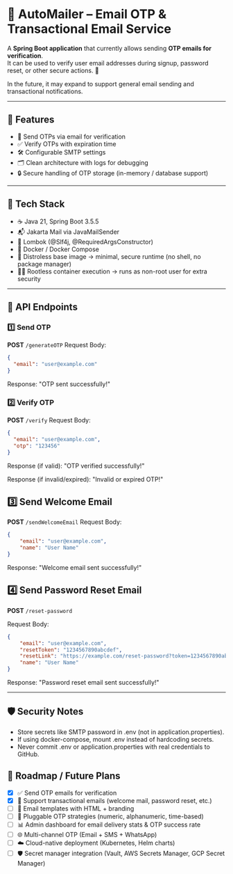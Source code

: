 # 📧 AutoMailer – Email OTP & Transactional Email Service

A **Spring Boot application** that currently allows sending **OTP emails for verification**.  
It can be used to verify user email addresses during signup, password reset, or other secure actions. 🔐

In the future, it may expand to support general email sending and transactional notifications.

---

## 🚀 Features
- 📩 Send OTPs via email for verification
- ✅ Verify OTPs with expiration time
- 🛠 Configurable SMTP settings
- 🗂 Clean architecture with logs for debugging
- 🔒 Secure handling of OTP storage (in-memory / database support)

---

## 🧱 Tech Stack

- ☕ Java 21, Spring Boot 3.5.5
- 📬 Jakarta Mail via JavaMailSender
- 🧰 Lombok (@Slf4j, @RequiredArgsConstructor)
- 🐳 Docker / Docker Compose
- 🦾 Distroless base image → minimal, secure runtime (no shell, no package manager)
- 👨‍💻 Rootless container execution → runs as non-root user for extra security

---

## 📡 API Endpoints
### 1️⃣ Send OTP
**POST** `/generateOTP`
Request Body:
```json
{
  "email": "user@example.com"
}
```
Response: "OTP sent successfully!"

### 2️⃣ Verify OTP

**POST** `/verify`
Request Body:
```json
{
  "email": "user@example.com",
  "otp": "123456"
}
```


Response (if valid): "OTP verified successfully!"


Response (if invalid/expired): "Invalid or expired OTP!"

## 3️⃣ Send Welcome Email

**POST** `/sendWelcomeEmail`
Request Body:
```json
{
    "email": "user@example.com",
    "name": "User Name"
}
```

Response: "Welcome email sent successfully!"

## 4️⃣ Send Password Reset Email

**POST** `/reset-password`

Request Body:
```json
{
    "email": "user@example.com",
    "resetToken": "1234567890abcdef",
    "resetLink": "https://example.com/reset-password?token=1234567890abcdef",
    "name": "User Name"
}
```

Response: "Password reset email sent successfully!"

---

## 🛡 Security Notes

- Store secrets like SMTP password in .env (not in application.properties).
- If using docker-compose, mount .env instead of hardcoding secrets.
- Never commit .env or application.properties with real credentials to GitHub.

## 🚀 Roadmap / Future Plans

- [x] ✅ Send OTP emails for verification
- [x] 📩 Support transactional emails (welcome mail, password reset, etc.)
- [ ] 📑 Email templates with HTML + branding
- [ ] 🔑 Pluggable OTP strategies (numeric, alphanumeric, time-based)
- [ ] 📊 Admin dashboard for email delivery stats & OTP success rate
- [ ] 🌐 Multi-channel OTP (Email + SMS + WhatsApp)
- [ ] ☁️ Cloud-native deployment (Kubernetes, Helm charts)
- [ ] 🛡️ Secret manager integration (Vault, AWS Secrets Manager, GCP Secret Manager)